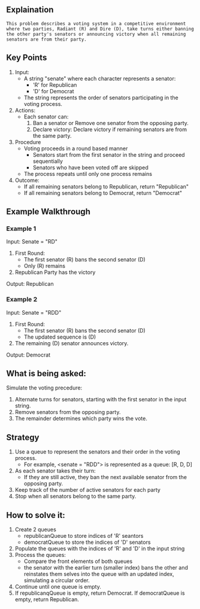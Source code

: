 ## Explaination

    This problem describes a voting system in a competitive environment where two parties, Radiant (R) and Dire (D), take turns either banning the other party's senators or announcing victory when all remaining senators are from their party.

## Key Points

1. Input:
    * A string "senate" where each character represents a senator:
        * 'R' for Republican
        * 'D' for Democrat
    * The string represents the order of senators participating in the voting process.
2. Actions:
    * Each senator can:
        1. Ban a senator or Remove one senator from the opposing party.
        2. Declare victory: Declare victory if remaining senators are from the same party.
3. Procedure
    * Voting proceeds in a round based manner
        * Senators start from the first senator in the string and proceed sequentially
        * Senators who have been voted off are skipped
    * The process repeats until only one process remains
4. Outcome:
    * If all remaining senators belong to Republican, return "Republican"
    * If all remaining senators belong to Democrat, return "Democrat"

## Example Walkthrough

### Example 1

Input: Senate = "RD"

1. First Round:
    * The first senator (R) bans the second senator (D)
    * Only (R) remains
2. Republican Party has the victory

Output: Republican

### Example 2

Input: Senate = "RDD"

1. First Round:
    * The first senator (R) bans the second senator (D)
    * The updated sequence is (D)
2. The remaining (D) senator announces victory.

Output: Democrat

## What is being asked:

Simulate the voting precedure:

1. Alternate turns for senators, starting with the first senator in the input string.
2. Remove senators from the opposing party.
3. The remainder determines which party wins the vote.

## Strategy

1. Use a queue to represent the senators and their order in the voting process.
    * For example, <senate = "RDD"> is represented as a queue: [R, D, D]
2. As each senator takes their turn:
    * If they are still active, they ban the next available senator from the opposing party.
3. Keep track of the number of active senators for each party
4. Stop when all senators belong to the same party.

## How to solve it:

1. Create 2 queues
    * republicanQueue to store indices of 'R' seantors
    * democratQueue to store the indices of 'D' senators
2. Populate the queues with the indices of 'R' and 'D' in the input string
3. Process the queues:
    * Compare the front elements of both queues
    * the senator with the earlier turn (smaller index) bans the other and reinstates them selves into the queue with an updated index, simulating a circular order.
4. Continue until one queue is empty.
5. If republicanqQueue is empty, return Democrat. If democratQueue is empty, return Republican.
